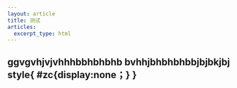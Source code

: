 ```yaml
---
layout: article
title: 测试
articles:
  excerpt_type: html
---
```

ggvgvhjvjvhhhbbhbhbhb
bvhhjbhbhbhbbjbjbkjbj
style{
 #zc{display:none；}
}
---
